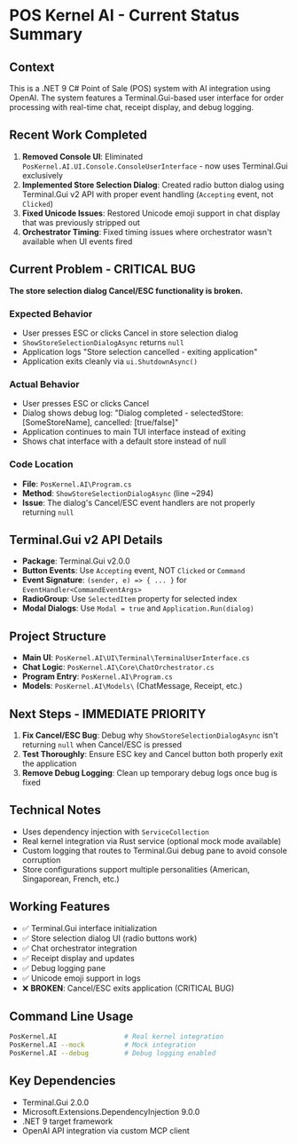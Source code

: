 # POS Kernel AI - Current Status Summary

## Context
This is a .NET 9 C# Point of Sale (POS) system with AI integration using OpenAI. The system features a Terminal.Gui-based user interface for order processing with real-time chat, receipt display, and debug logging.

## Recent Work Completed
1. **Removed Console UI**: Eliminated `PosKernel.AI.UI.Console.ConsoleUserInterface` - now uses Terminal.Gui exclusively
2. **Implemented Store Selection Dialog**: Created radio button dialog using Terminal.Gui v2 API with proper event handling (`Accepting` event, not `Clicked`)
3. **Fixed Unicode Issues**: Restored Unicode emoji support in chat display that was previously stripped out
4. **Orchestrator Timing**: Fixed timing issues where orchestrator wasn't available when UI events fired

## Current Problem - CRITICAL BUG
**The store selection dialog Cancel/ESC functionality is broken.**

### Expected Behavior
- User presses ESC or clicks Cancel in store selection dialog
- `ShowStoreSelectionDialogAsync` returns `null`
- Application logs "Store selection cancelled - exiting application" 
- Application exits cleanly via `ui.ShutdownAsync()`

### Actual Behavior
- User presses ESC or clicks Cancel
- Dialog shows debug log: "Dialog completed - selectedStore: [SomeStoreName], cancelled: [true/false]"
- Application continues to main TUI interface instead of exiting
- Shows chat interface with a default store instead of null

### Code Location
- **File**: `PosKernel.AI\Program.cs`
- **Method**: `ShowStoreSelectionDialogAsync` (line ~294)
- **Issue**: The dialog's Cancel/ESC event handlers are not properly returning `null`

## Terminal.Gui v2 API Details
- **Package**: Terminal.Gui v2.0.0
- **Button Events**: Use `Accepting` event, NOT `Clicked` or `Command`
- **Event Signature**: `(sender, e) => { ... }` for `EventHandler<CommandEventArgs>`
- **RadioGroup**: Use `SelectedItem` property for selected index
- **Modal Dialogs**: Use `Modal = true` and `Application.Run(dialog)`

## Project Structure
- **Main UI**: `PosKernel.AI\UI\Terminal\TerminalUserInterface.cs`
- **Chat Logic**: `PosKernel.AI\Core\ChatOrchestrator.cs`
- **Program Entry**: `PosKernel.AI\Program.cs`
- **Models**: `PosKernel.AI\Models\` (ChatMessage, Receipt, etc.)

## Next Steps - IMMEDIATE PRIORITY
1. **Fix Cancel/ESC Bug**: Debug why `ShowStoreSelectionDialogAsync` isn't returning `null` when Cancel/ESC is pressed
2. **Test Thoroughly**: Ensure ESC key and Cancel button both properly exit the application
3. **Remove Debug Logging**: Clean up temporary debug logs once bug is fixed

## Technical Notes
- Uses dependency injection with `ServiceCollection`
- Real kernel integration via Rust service (optional mock mode available)
- Custom logging that routes to Terminal.Gui debug pane to avoid console corruption
- Store configurations support multiple personalities (American, Singaporean, French, etc.)

## Working Features
- ✅ Terminal.Gui interface initialization
- ✅ Store selection dialog UI (radio buttons work)
- ✅ Chat orchestrator integration
- ✅ Receipt display and updates
- ✅ Debug logging pane
- ✅ Unicode emoji support in logs
- ❌ **BROKEN**: Cancel/ESC exits application (CRITICAL BUG)

## Command Line Usage
```bash
PosKernel.AI                 # Real kernel integration  
PosKernel.AI --mock          # Mock integration
PosKernel.AI --debug         # Debug logging enabled
```

## Key Dependencies
- Terminal.Gui 2.0.0
- Microsoft.Extensions.DependencyInjection 9.0.0
- .NET 9 target framework
- OpenAI API integration via custom MCP client
